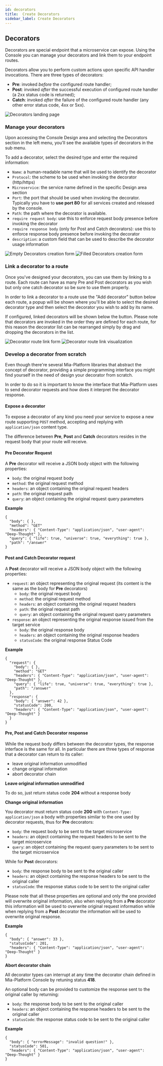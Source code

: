 ```yaml
---
id: decorators
title:  Create Decorators
sidebar_label: Create Decorators
---
```

## Decorators

Decorators are special endpoint that a microservice can expose. Using the Console you can manage your decorators and link them to your endpoint routes.

Decorators allow you to perform custom actions upon specific API handler invocations. There are three types of decorators:

* **Pre**: invoked *before* the configured route handler;
* **Post**: invoked *after* the successful execution of configured route handler (a 2xx status code is returned);
* **Catch**: invoked *after* the failure of the configured route handler (any other error status code, 4xx or 5xx).

![Decorators landing page](img/decorators-landing.png)

### Manage your decorators

Upon accessing the Console Design area and selecting the Decorators section in the left menu, you'll see the available types of decorators in the sub menu.

To add a decorator, select the desired type and enter the required information:

* `Name`: a human-readable name that will be used to identify the decorator
* `Protocol`: the scheme to be used when invoking the decorator (http/https)
* `Microservice`: the service name defined in the specific Design area section
* `Port`: the port that should be used when invoking the decorator. Typically you have to **use port 80** for all services created and released by the console.
* `Path`: the path where the decorator is available.
* `require request body`: use this to enforce request body presence before invoking the decorator
* `require response body` (only for Post and Catch decorators): use this to enforce response body presence before invoking the decorator
* `description`: a custom field that can be used to describe the decorator usage information

![Empty Decorators creation form](img/decorators-create-post-empty.png)
![Filled Decorators creation form](img/decorators-create-post-filled.png)

### Link a decorator to a route

Once you've designed your decorators, you can use them by linking to a route. Each route can have as many Pre and Post decorators as you wish but only one catch decorator so be sure to use them properly.

In order to link a decorator to a route use the "Add decorator" button below each route, a popup will be shown where you'll be able to select the desired decorator type and then select the decorator you wish to add by its name.

If configured, linked decorators will be shown below the button. Please note that decorators are invoked in the order they are defined for each route, for this reason the decorator list can be rearranged simply by drag and dropping the decorators in the list.

![Decorator route link form](img/decorators-link-route-selection.png)
![Decorator route link visualization](img/decorators-link-route-done.png)

### Develop a decorator from scratch

Even though there're several Mia-Platform libraries that abstract the concept of decorator, providing a simple programming interface you might find yourself in the need of design your decorator from scratch.

In order to do so it is important to know the interface that Mia-Platform uses to send decorator requests and how does it interpret the decorator response.

#### Expose a decorator

To expose a decorator of any kind you need your service to expose a new route supporting `POST` method, accepting and replying with `application/json` content type.

The difference between **Pre**, **Post** and **Catch** decorators resides in the request body that your route will receive.

#### Pre Decorator Request

A **Pre** decorator will receive a JSON body object with the following properties:

* `body`: the original request body
* `method`: the original request method
* `headers`: an object containing the original request headers
* `path`: the original request path
* `query`: an object containing the original request query parameters

**Example**

```
{
  "body": { },
  "method": "GET"
  "headers": { "Content-Type": "application/json", "user-agent": "Deep-Thought" },
  "query": { "life": true, "universe": true, "everything": true },
  "path": "/answer"
}
```

#### Post and Catch Decorator request

A **Post** decorator will receive a JSON body object with the following properties:

* `request`: an object representing the original request (its content is the same as the body for **Pre** decorators)
  * `body`: the original request body
  * `method`: the original request method
  * `headers`: an object containing the original request headers
  * `path`: the original request path
  * `query`: an object containing the original request query parameters
* `response`: an object representing the original response issued from the target service
  * `body`: the original response body
  * `headers`: an object containing the original response headers
  * `statusCode`: the original response Status Code

**Example**

```
{
  "request": {
    "body": { },
    "method": "GET"
    "headers": { "Content-Type": "application/json", "user-agent": "Deep-Thought" },
    "query": { "life": true, "universe": true, "everything": true },
    "path": "/answer"
  },
  "response": {
    "body": { "answer": 42 },
    "statusCode": 200,
    "headers": { "Content-Type": "application/json", "user-agent": "Deep-Thought" }
  }
}
```

#### Pre, Post and Catch Decorator response

While the request body differs between the decorator types, the response interface is the same for all. In particular there are three types of response that a decorator can return to its caller:

* leave original information unmodified
* change original information
* abort decorator chain

**Leave original information unmodified**

To do so, just return status code **204** without a response body

**Change original information**

You decorator must return status code **200** with `Content-Type: application/json` a body with properties similar to the one used by decorator requests,
thus for **Pre** decorators:

* `body`: the request body to be sent to the target microservice
* `headers`: an object containing the request headers to be sent to the target microservice
* `query`: an object containing the request query parameters to be sent to the target microservice

While for **Post** decorators:

* `body`: the response body to be sent to the original caller
* `headers`: an object containing the response headers to be sent to the original caller
* `statusCode`: the response status code to be sent to the original caller

Please note that all these properties are optional and only the one provided will overwrite original information,
also when replying from a **Pre** decorator this information will be used to overwrite original request information
while when replying from a **Post** decorator the information will be used to overwrite original response.

**Example**

```
{
  "body": { "answer": 33 },
  "statusCode": 201,
  "headers": { "Content-Type": "application/json", "user-agent": "Deep-Thought" }
}
```

**Abort decorator chain**

All decorator types can interrupt at any time the decorator chain defined in Mia-Platform Console by retuning status **418**.

An optional body can be provided to customize the response sent to the original caller by returning:

* `body`: the response body to be sent to the original caller
* `headers`: an object containing the response headers to be sent to the original caller
* `statusCode`: the response status code to be sent to the original caller

**Example**

```
{
  "body": { "errorMessage": "invalid question!" },
  "statusCode": 501,
  "headers": { "Content-Type": "application/json", "user-agent": "Deep-Thought" }
}
```
